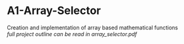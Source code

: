 # A1-Array-Selector
Creation and implementation of array based mathematical functions  
*full project outline can be read in array_selector.pdf*

